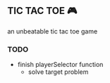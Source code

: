 ## TIC TAC TOE :video_game:
an unbeatable tic tac toe game

### TODO
- finish playerSelector function
    - solve target problem